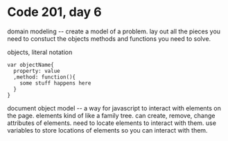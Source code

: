 # Code 201, day 6

domain modeling -- create a model of a problem.  lay out all the pieces you need to constuct the objects methods and functions you need to solve.

objects, literal notation

```
var objectName{
  property: value
  ,method: function(){
    some stuff happens here
  }
}
```

document object model -- a way for javascript to interact with elements on the page.  elements kind of like a family tree. can create, remove, change attributes of elements.   need  to locate elements to interact with them.  use variables to store locations of elements so you can interact with them.
